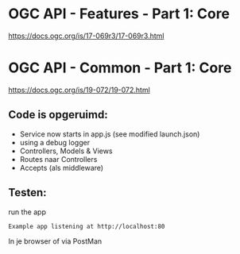 # OGC API - Features - Part 1: Core
https://docs.ogc.org/is/17-069r3/17-069r3.html

# OGC API - Common - Part 1: Core
https://docs.ogc.org/is/19-072/19-072.html

## Code is opgeruimd:
- Service now starts in app.js (see modified launch.json)
- using a debug logger
- Controllers, Models & Views
- Routes naar Controllers
- Accepts (als middleware)

## Testen:
run the app

`Example app listening at http://localhost:80`

In je browser of via PostMan
